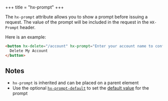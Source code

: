 +++
title = "hx-prompt"
+++

The `hx-prompt` attribute allows you to show a prompt before issuing a request.  The value of
the prompt will be included in the request in the `HX-Prompt` header.

Here is an example:

```html
<button hx-delete="/account" hx-prompt="Enter your account name to confirm deletion">
  Delete My Account
</button>
```

## Notes

* `hx-prompt` is inherited and can be placed on a parent element
* Use the optional [`hx-prompt-default`](@/attributes/hx-prompt-default.md) to set the [default value](https://developer.mozilla.org/en-US/docs/Web/API/Window/prompt#defaultvalue) for the prompt
